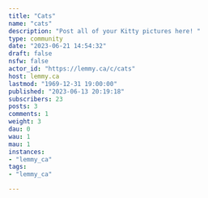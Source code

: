 ```yaml
---
title: "Cats" 
name: "cats"
description: "Post all of your Kitty pictures here! "
type: community
date: "2023-06-21 14:54:32"
draft: false
nsfw: false
actor_id: "https://lemmy.ca/c/cats"
host: lemmy.ca
lastmod: "1969-12-31 19:00:00"
published: "2023-06-13 20:19:18"
subscribers: 23
posts: 3
comments: 1
weight: 3
dau: 0
wau: 1
mau: 1
instances:
- "lemmy_ca"
tags: 
- "lemmy_ca"

---
```

